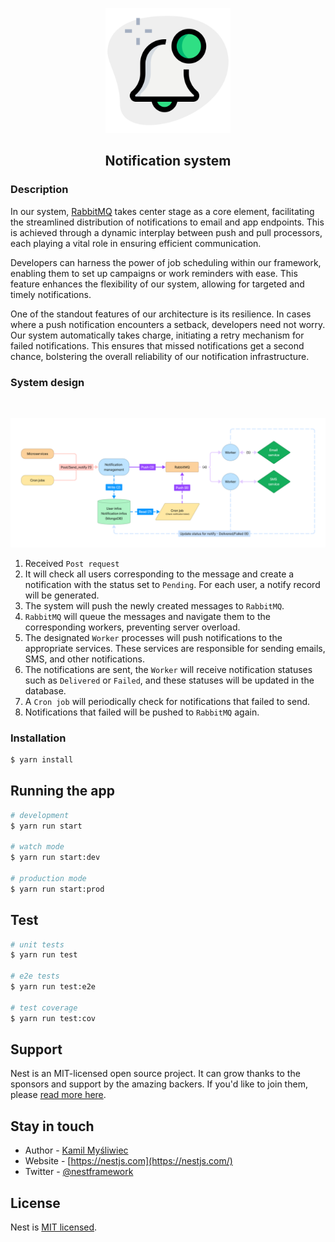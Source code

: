 <p align="center">
  <img src="images/notification-system-logo.png" width="200" alt="Notify logo"/>
</p>
<h2 align="center">Notification system</h2>

### Description

In our system, <a href="https://www.rabbitmq.com/">RabbitMQ</a> takes center stage as a core element, facilitating the streamlined distribution of notifications to email and app endpoints. This is achieved through a dynamic interplay between push and pull processors, each playing a vital role in ensuring efficient communication.

Developers can harness the power of job scheduling within our framework, enabling them to set up campaigns or work reminders with ease. This feature enhances the flexibility of our system, allowing for targeted and timely notifications.

One of the standout features of our architecture is its resilience. In cases where a push notification encounters a setback, developers need not worry. Our system automatically takes charge, initiating a retry mechanism for failed notifications. This ensures that missed notifications get a second chance, bolstering the overall reliability of our notification infrastructure.

### System design
<br/>
<p align="center">
  <img src="images/notification-system-design.png" alt="design"/>
</p>

1. Received `Post request`
2. It will check all users corresponding to the message and create a notification with the status set to `Pending`. For each user, a notify record will be generated.
3. The system will push the newly created messages to `RabbitMQ`.
4. `RabbitMQ` will queue the messages and navigate them to the corresponding workers, preventing server overload.
5. The designated `Worker` processes will push notifications to the appropriate services. These services are responsible for sending emails, SMS, and other notifications.
6. The notifications are sent, the `Worker` will receive notification statuses such as `Delivered` or `Failed`, and these statuses will be updated in the database.
7. A `Cron job` will periodically check for notifications that failed to send.
8. Notifications that failed will be pushed to `RabbitMQ` again.

### Installation

```bash
$ yarn install
```

## Running the app

```bash
# development
$ yarn run start

# watch mode
$ yarn run start:dev

# production mode
$ yarn run start:prod
```

## Test

```bash
# unit tests
$ yarn run test

# e2e tests
$ yarn run test:e2e

# test coverage
$ yarn run test:cov
```

## Support

Nest is an MIT-licensed open source project. It can grow thanks to the sponsors and support by the amazing backers. If you'd like to join them, please [read more here](https://docs.nestjs.com/support).

## Stay in touch

- Author - [Kamil Myśliwiec](https://kamilmysliwiec.com)
- Website - [https://nestjs.com](https://nestjs.com/)
- Twitter - [@nestframework](https://twitter.com/nestframework)

## License

Nest is [MIT licensed](LICENSE).
